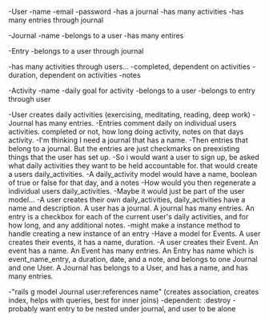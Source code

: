 -User
  -name
  -email
  -password
  -has a journal
  -has many activities
  -has many entries through journal

-Journal
  -name
  -belongs to a user
  -has many entires

-Entry
  -belongs to a user through journal
  <!-- I need to figure out how to customize an entry to cater to its user. accepts_nested_attributes might be the way to do this. so might need to build another model, user_activities. can i give an option to select which daily activities were completed. for might say here's all your activities, select which ones you accomplished yesterday. now i'm thinking that you want some sort of joins table between entry and activity, activities_entries, something like that-->
  -has many activities through users...
  -completed, dependent on activities
  -duration, dependent on activities
  -notes


-Activity
  -name
  -daily goal for activity
  -belongs to a user
  -belongs to entry through user

-User creates daily activities (exercising, meditating, reading, deep work)
-Journal has many entries.
-Entries comment daily on individual users activities. completed or not, how long doing activity, notes on that days activity.
-I'm thinking I need a journal that has a name.
-Then entries that belong to a journal. But the entries are just checkmarks on preexisting things that the user has set up.
-So i would want a user to sign up, be asked what daily activities they want to be held accountable for. that would create a users daily_activities.
-A daily_activity model would have a name, boolean of true or false for that day, and a notes
-How would you then regenerate a individual users daily_activities.
-Maybe it would just be part of the user model...
-A user creates their own daily_activities, daily_activities have a name and description. A user has a journal. A journal has many entries. An entry is a checkbox for each of the current user's daily activities, and for how long, and any additional notes.
-might make a instance method to handle creating a new instance of an entry
-Have a model for Events. A user creates their events, it has a name, duration.
-A user creates their Event. An event has a name. An Event has many entries. An Entry has name which is event_name_entry, a duration, date, and a note, and belongs to one Journal and one User. A Journal has belongs to a User, and has a name, and has many entries.

-"rails g model Journal user:references name" (creates association, creates index, helps with queries, best for inner joins)
-dependent: :destroy
-probably want entry to be nested under journal, and user to be alone
